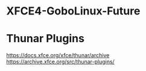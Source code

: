 # XFCE4-GoboLinux-Future

# Thunar Plugins
https://docs.xfce.org/xfce/thunar/archive  
https://archive.xfce.org/src/thunar-plugins/  
